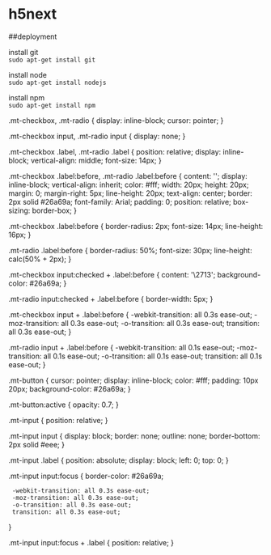 # h5next

##deployment

install git  
`sudo apt-get install git`

install node  
`sudo apt-get install nodejs`

install npm  
`sudo apt-get install npm`

.mt-checkbox,
.mt-radio {
    display: inline-block;
    cursor: pointer;
}

.mt-checkbox input,
.mt-radio input {
    display: none;
}

.mt-checkbox .label,
.mt-radio .label {
    position: relative;
    display: inline-block;
    vertical-align: middle;
    font-size: 14px;
}

.mt-checkbox .label:before,
.mt-radio .label:before {
    content: '';
    display: inline-block;
    vertical-align: inherit;
    color: #fff;
    width: 20px;
    height: 20px;
    margin: 0;
    margin-right: 5px;
    line-height: 20px;
    text-align: center;
    border: 2px solid #26a69a;
    font-family: Arial;
    padding: 0;
    position: relative;
    box-sizing: border-box;
}

.mt-checkbox .label:before {
    border-radius: 2px;
    font-size: 14px;
    line-height: 16px;
}

.mt-radio .label:before {
    border-radius: 50%;
    font-size: 30px;
    line-height: calc(50% + 2px);
}

.mt-checkbox input:checked + .label:before {
    content: '\2713';
    background-color: #26a69a;
}

.mt-radio input:checked + .label:before {
    border-width: 5px;
}

.mt-checkbox input + .label:before {
     -webkit-transition: all 0.3s ease-out;
     -moz-transition: all 0.3s ease-out;
     -o-transition: all 0.3s ease-out;
     transition: all 0.3s ease-out;
}

.mt-radio input + .label:before {
     -webkit-transition: all 0.1s ease-out;
     -moz-transition: all 0.1s ease-out;
     -o-transition: all 0.1s ease-out;
     transition: all 0.1s ease-out;
}

.mt-button {
    cursor: pointer;
    display: inline-block;
    color: #fff;
    padding: 10px 20px;
    background-color: #26a69a;
}

.mt-button:active {
    opacity: 0.7;
}

.mt-input {
    position: relative;
}

.mt-input input {
    display: block;
    border: none;
    outline: none;
    border-bottom: 2px solid #eee;
}

.mt-input .label {
    position: absolute;
    display: block;
    left: 0;
    top: 0;
}

.mt-input input:focus {
    border-color: #26a69a;

     -webkit-transition: all 0.3s ease-out;
     -moz-transition: all 0.3s ease-out;
     -o-transition: all 0.3s ease-out;
     transition: all 0.3s ease-out;
}

.mt-input input:focus + .label {
    position: relative;
}
